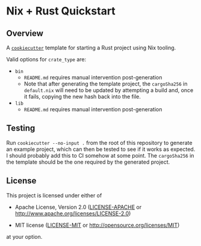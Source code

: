 # Nix + Rust Quickstart

## Overview

A [`cookiecutter`](https://cookiecutter.readthedocs.io/) template for starting
a Rust project using Nix tooling.


Valid options for `crate_type` are:

* `bin`
    * `README.md` requires manual intervention post-generation
    * Note that after generating the template project, the `cargoSha256` in
      `default.nix` will need to be updated by attempting a build and, once it
      fails, copying the new hash back into the file.
* `lib`
    * `README.md` requires manual intervention post-generation

## Testing

Run `cookiecutter --no-input .` from the root of this repository to generate an
example project, which can then be tested to see if it works as expected.
I should probably add this to CI somehow at some point. The `cargoSha256` in the
template should be the one required by the generated project.

## License

This project is licensed under either of

* Apache License, Version 2.0 ([LICENSE-APACHE](LICENSE-APACHE) or
  <http://www.apache.org/licenses/LICENSE-2.0>)

* MIT license ([LICENSE-MIT](LICENSE-MIT) or
  <http://opensource.org/licenses/MIT>)

at your option.
